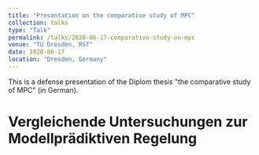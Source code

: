 ```yaml
---
title: "Presentation on the comparative study of MPC"
collection: talks
type: "Talk"
permalink: /talks/2020-06-17-comparative-study-on-mpc
venue: "TU Dresden, RST"
date: 2020-06-17
location: "Dresden, Germany"
---
```

This is a defense presentation of the Diplom thesis "the comparative study of MPC" (in German).


# Vergleichende Untersuchungen zur Modellprädiktiven Regelung

